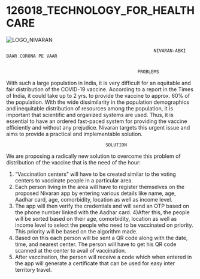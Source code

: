 # 126018_TECHNOLOGY_FOR_HEALTHCARE
![LOGO_NIVARAN](https://user-images.githubusercontent.com/70050386/91025931-ac71d900-e617-11ea-8fab-6151f3562098.jpeg)

                                                           NIVARAN-ABKI BAAR CORONA PE VAAR 
                                
                                               
					                                 PROBLEMS
With such a large population in India, it is very difficult for an equitable and fair distribution of the COVID-19 vaccine. According to a report in the Times of India, it could take up to 2 yrs. to provide the vaccine to approx. 60% of the population. With the wide dissimilarity in the population demographics and inequitable distribution of resources among the population, it is important that scientific and organized systems are used. Thus, it is essential to have an ordered fast-paced system for providing the vaccine efficiently and without any prejudice. Nivaran targets this urgent issue and aims to provide a practical and implementable solution. 
			
			                                          
								         SOLUTION 
We are proposing a radically new solution to overcome this problem of distribution of the vaccine that is the need of the hour:
1) “Vaccination centers” will have to be created similar to the voting centers to vaccinate people in a particular area.
2) Each person living in the area will have to register themselves on the proposed Nivaran app by entering various details like name, age, Aadhar card, age, comorbidity, location as well as income level.
3) The app will then verify the credentials and will send an OTP based on the phone number linked with the Aadhar card.
4)After this, the people will be sorted based on their age, comorbidity, location as well as income level to select the people who need to be vaccinated on priority. This priority will be based on the algorithm made.
5) Based on this each person will be sent a QR code along with the date, time, and nearest center. The person will have to get his QR code scanned at the center to avail of vaccination. 
6) After vaccination, the person will receive a code which when entered in the app will generate a certificate that can be used for easy inter territory travel.									 
									 
			
			                                                  
